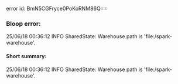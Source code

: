 error id: BmN5CGFryce0PoKoRNM86Q==
### Bloop error:

25/06/18 00:36:12 INFO SharedState: Warehouse path is 'file:<WORKSPACE>/spark-warehouse'.
#### Short summary: 

25/06/18 00:36:12 INFO SharedState: Warehouse path is 'file:<WORKSPACE>/spark-warehouse'.